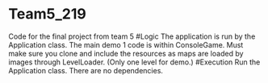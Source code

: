 # Team5_219
Code for the final project from team 5
#Logic
The application is run by the Application class. The main demo 1 code is within ConsoleGame. Must make sure you clone and include the resources as maps are loaded by images through LevelLoader. (Only one level for demo.)
#Execution
Run the Application class. There are no dependencies.